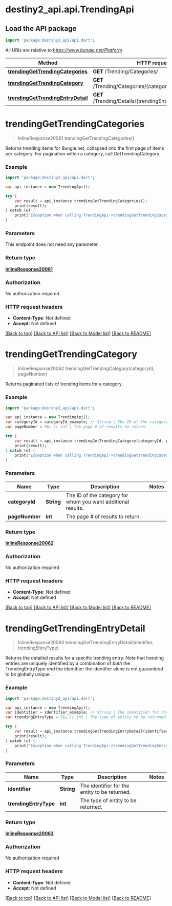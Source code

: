 # destiny2_api.api.TrendingApi

## Load the API package
```dart
import 'package:destiny2_api/api.dart';
```

All URIs are relative to *https://www.bungie.net/Platform*

Method | HTTP request | Description
------------- | ------------- | -------------
[**trendingGetTrendingCategories**](TrendingApi.md#trendingGetTrendingCategories) | **GET** /Trending/Categories/ | 
[**trendingGetTrendingCategory**](TrendingApi.md#trendingGetTrendingCategory) | **GET** /Trending/Categories/{categoryId}/{pageNumber}/ | 
[**trendingGetTrendingEntryDetail**](TrendingApi.md#trendingGetTrendingEntryDetail) | **GET** /Trending/Details/{trendingEntryType}/{identifier}/ | 


# **trendingGetTrendingCategories**
> InlineResponse20061 trendingGetTrendingCategories()



Returns trending items for Bungie.net, collapsed into the first page of items per category. For pagination within a category, call GetTrendingCategory.

### Example 
```dart
import 'package:destiny2_api/api.dart';

var api_instance = new TrendingApi();

try { 
    var result = api_instance.trendingGetTrendingCategories();
    print(result);
} catch (e) {
    print("Exception when calling TrendingApi->trendingGetTrendingCategories: $e\n");
}
```

### Parameters
This endpoint does not need any parameter.

### Return type

[**InlineResponse20061**](InlineResponse20061.md)

### Authorization

No authorization required

### HTTP request headers

 - **Content-Type**: Not defined
 - **Accept**: Not defined

[[Back to top]](#) [[Back to API list]](../README.md#documentation-for-api-endpoints) [[Back to Model list]](../README.md#documentation-for-models) [[Back to README]](../README.md)

# **trendingGetTrendingCategory**
> InlineResponse20062 trendingGetTrendingCategory(categoryId, pageNumber)



Returns paginated lists of trending items for a category.

### Example 
```dart
import 'package:destiny2_api/api.dart';

var api_instance = new TrendingApi();
var categoryId = categoryId_example; // String | The ID of the category for whom you want additional results.
var pageNumber = 56; // int | The page # of results to return.

try { 
    var result = api_instance.trendingGetTrendingCategory(categoryId, pageNumber);
    print(result);
} catch (e) {
    print("Exception when calling TrendingApi->trendingGetTrendingCategory: $e\n");
}
```

### Parameters

Name | Type | Description  | Notes
------------- | ------------- | ------------- | -------------
 **categoryId** | **String**| The ID of the category for whom you want additional results. | 
 **pageNumber** | **int**| The page # of results to return. | 

### Return type

[**InlineResponse20062**](InlineResponse20062.md)

### Authorization

No authorization required

### HTTP request headers

 - **Content-Type**: Not defined
 - **Accept**: Not defined

[[Back to top]](#) [[Back to API list]](../README.md#documentation-for-api-endpoints) [[Back to Model list]](../README.md#documentation-for-models) [[Back to README]](../README.md)

# **trendingGetTrendingEntryDetail**
> InlineResponse20063 trendingGetTrendingEntryDetail(identifier, trendingEntryType)



Returns the detailed results for a specific trending entry. Note that trending entries are uniquely identified by a combination of *both* the TrendingEntryType *and* the identifier: the identifier alone is not guaranteed to be globally unique.

### Example 
```dart
import 'package:destiny2_api/api.dart';

var api_instance = new TrendingApi();
var identifier = identifier_example; // String | The identifier for the entity to be returned.
var trendingEntryType = 56; // int | The type of entity to be returned.

try { 
    var result = api_instance.trendingGetTrendingEntryDetail(identifier, trendingEntryType);
    print(result);
} catch (e) {
    print("Exception when calling TrendingApi->trendingGetTrendingEntryDetail: $e\n");
}
```

### Parameters

Name | Type | Description  | Notes
------------- | ------------- | ------------- | -------------
 **identifier** | **String**| The identifier for the entity to be returned. | 
 **trendingEntryType** | **int**| The type of entity to be returned. | 

### Return type

[**InlineResponse20063**](InlineResponse20063.md)

### Authorization

No authorization required

### HTTP request headers

 - **Content-Type**: Not defined
 - **Accept**: Not defined

[[Back to top]](#) [[Back to API list]](../README.md#documentation-for-api-endpoints) [[Back to Model list]](../README.md#documentation-for-models) [[Back to README]](../README.md)

